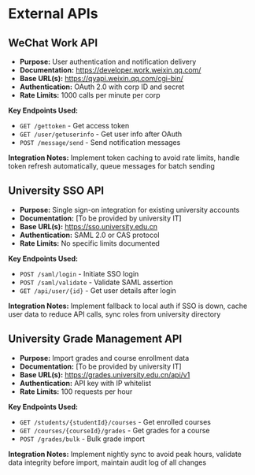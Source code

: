 # External APIs

## WeChat Work API

- **Purpose:** User authentication and notification delivery
- **Documentation:** https://developer.work.weixin.qq.com/
- **Base URL(s):** https://qyapi.weixin.qq.com/cgi-bin/
- **Authentication:** OAuth 2.0 with corp ID and secret
- **Rate Limits:** 1000 calls per minute per corp

**Key Endpoints Used:**
- `GET /gettoken` - Get access token
- `GET /user/getuserinfo` - Get user info after OAuth
- `POST /message/send` - Send notification messages

**Integration Notes:** Implement token caching to avoid rate limits, handle token refresh automatically, queue messages for batch sending

## University SSO API

- **Purpose:** Single sign-on integration for existing university accounts
- **Documentation:** [To be provided by university IT]
- **Base URL(s):** https://sso.university.edu.cn
- **Authentication:** SAML 2.0 or CAS protocol
- **Rate Limits:** No specific limits documented

**Key Endpoints Used:**
- `POST /saml/login` - Initiate SSO login
- `POST /saml/validate` - Validate SAML assertion
- `GET /api/user/{id}` - Get user details after login

**Integration Notes:** Implement fallback to local auth if SSO is down, cache user data to reduce API calls, sync roles from university directory

## University Grade Management API

- **Purpose:** Import grades and course enrollment data
- **Documentation:** [To be provided by university IT]
- **Base URL(s):** https://grades.university.edu.cn/api/v1
- **Authentication:** API key with IP whitelist
- **Rate Limits:** 100 requests per hour

**Key Endpoints Used:**
- `GET /students/{studentId}/courses` - Get enrolled courses
- `GET /courses/{courseId}/grades` - Get grades for a course
- `POST /grades/bulk` - Bulk grade import

**Integration Notes:** Implement nightly sync to avoid peak hours, validate data integrity before import, maintain audit log of all changes
